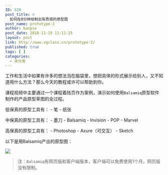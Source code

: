 ```yaml
---
ID: 520
post_title: >
  如何在8分钟绘制出有质感的原型图
post_name: prototype-2
author: banpie
post_date: 2018-11-19 11:11:25
layout: post
link: http://www.xgclass.cn/prototype-2/
published: true
tags: [ ]
categories:
  - 未分类
---
```

工作和生活中如果有许多的想法泡在脑袋里，想把具体的形式展示给别人，又不知道用什么方法？那么今天的教程或许可以帮助到你。

课程视频中主要通过一个课程着陆页作为案例，演示如何使用`Balsamiq`原型软件制作的产品原型草图的全过程。

低保真的原型工具有： - 笔 - 纸张

中保真的原型工具有： - 墨刀 - Balsamiq - Invision - POP - Marvel

高保真的原型工具有： - Photoshop - Axure（可交互） - Sketch

以下是用Balsamiq产出的原型图：

![][1]

> 注：`Balsamiq`有网页版和客户端版本，客户端可以免费使用1个月，网页版没有限制。​

 [1]: http://i4.piimg.com/567571/d988cddca6e41410.png